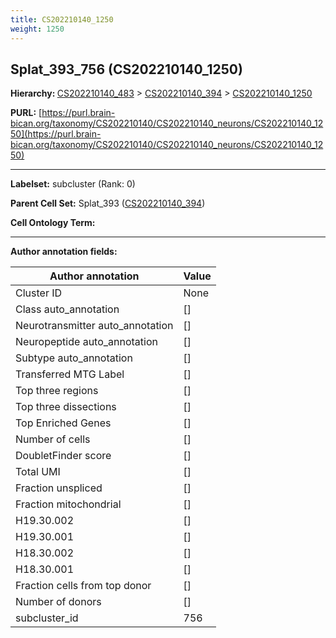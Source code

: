 ```yaml
---
title: CS202210140_1250
weight: 1250
---
```

## Splat_393_756 (CS202210140_1250)
<b>Hierarchy: </b>
[CS202210140_483](../CS202210140_483) >
[CS202210140_394](../CS202210140_394) >
[CS202210140_1250](../CS202210140_1250)

**PURL:** [https://purl.brain-bican.org/taxonomy/CS202210140/CS202210140_neurons/CS202210140_1250](https://purl.brain-bican.org/taxonomy/CS202210140/CS202210140_neurons/CS202210140_1250)

---


**Labelset:** subcluster (Rank: 0)

**Parent Cell Set:** Splat_393 ([CS202210140_394](../CS202210140_394))



**Cell Ontology Term:** 

[MARKER GENES.]: #


---

[TRANSFERRED ANNOTATIONS.]: #


[AUTHOR ANNOTATION FIELDS.]: #


**Author annotation fields:**

| Author annotation | Value |
|-------------------|-------|
|Cluster ID|None|
|Class auto_annotation|[]|
|Neurotransmitter auto_annotation|[]|
|Neuropeptide auto_annotation|[]|
|Subtype auto_annotation|[]|
|Transferred MTG Label|[]|
|Top three regions|[]|
|Top three dissections|[]|
|Top Enriched Genes|[]|
|Number of cells|[]|
|DoubletFinder score|[]|
|Total UMI|[]|
|Fraction unspliced|[]|
|Fraction mitochondrial|[]|
|H19.30.002|[]|
|H19.30.001|[]|
|H18.30.002|[]|
|H18.30.001|[]|
|Fraction cells from top donor|[]|
|Number of donors|[]|
|subcluster_id|756|
